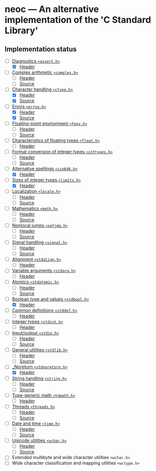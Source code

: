 # neoc — An alternative implementation of the 'C Standard Library'

## Implementation status

- [ ] [Diagnostics `<assert.h>`](assert/README.md)
  - [x] [Header](../include/assert.h)
- [ ] [Complex arithmetic `<complex.h>`](complex/README.md)
  - [ ] [Header](../include/complex.h)
  - [ ] [Source](complex)
- [ ] [Character handling `<ctype.h>`](ctype/README.md)
  - [x] [Header](../include/ctype.h)
  - [x] [Source](ctype)
- [ ] [Errors `<errno.h>`](errno/README.md)
  - [x] [Header](../include/errno.h)
  - [x] [Source](errno)
- [ ] [Floating-point environment `<fenv.h>`](fenv/README.md)
  - [ ] [Header](../include/fenv.h)
  - [ ] [Source](fenv)
- [ ] [Characteristics of floating types `<float.h>`](float/README.md)
  - [ ] [Header](../include/float.h)
- [ ] [Format conversion of integer types `<inttypes.h>`](inttypes/README.md)
  - [ ] [Header](../include/inttypes.h)
  - [ ] [Source](inttypes)
- [ ] [Alternative spellings `<iso646.h>`](iso646/README.md)
  - [x] [Header](../include/iso646.h)
- [ ] [Sizes of integer types `<limits.h>`](limits/README.md)
  - [x] [Header](../include/limits.h)
- [ ] [Localization `<locale.h>`](locale/README.md)
  - [ ] [Header](../include/locale.h)
  - [ ] [Source](locale)
- [ ] [Mathematics `<math.h>`](math/README.md)
  - [ ] [Header](../include/math.h)
  - [ ] [Source](math)
- [ ] [Nonlocal jumps `<setjmp.h>`](setjmp/README.md)
  - [ ] [Header](../include/setjmp.h)
  - [ ] [Source](setjmp)
- [ ] [Signal handling `<signal.h>`](signal/README.md)
  - [ ] [Header](../include/signal.h)
  - [ ] [Source](signal)
- [ ] [Alignment `<stdalign.h>`](stdalign/README.md)
  - [ ] [Header](../include/stdalign.h)
- [ ] [Variable arguments `<stdarg.h>`](stdarg/README.md)
  - [ ] [Header](../include/stdarg.h)
- [ ] [Atomics `<stdatomic.h>`](stdatomic/README.md)
  - [ ] [Header](../include/stdatomic.h)
  - [ ] [Source](stdatomic)
- [ ] [Boolean type and values `<stdbool.h>`](stdbool/README.md)
  - [x] [Header](../include/stdbool.h)
- [ ] [Common definitions `<stddef.h>`](stddef/README.md)
  - [ ] [Header](../include/stddef.h)
- [ ] [Integer types `<stdint.h>`](stdint/README.md)
  - [ ] [Header](../include/stdint.h)
- [ ] [Input/output `<stdio.h>`](stdio/README.md)
  - [ ] [Header](../include/stdio.h)
  - [ ] [Source](stdio)
- [ ] [General utilities `<stdlib.h>`](stdlib/README.md)
  - [ ] [Header](../include/stdlib.h)
  - [ ] [Source](stdlib)
- [ ] [_Noreturn `<stdnoreturn.h>`](stdnoreturn/README.md)
  - [x] [Header](../include/stdnoreturn.h)
- [ ] [String handling `<string.h>`](string/README.md)
  - [ ] [Header](../include/string.h)
  - [ ] [Source](string)
- [ ] [Type-generic math `<tgmath.h>`](tgmath/README.md)
  - [ ] [Header](../include/tgmath.h)
- [ ] [Threads `<threads.h>`](threads/README.md)
  - [ ] [Header](../include/threads.h)
  - [ ] [Source](threads)
- [ ] [Date and time `<time.h>`](time/README.md)
  - [ ] [Header](../include/time.h)
  - [ ] [Source](time)
- [ ] [Unicode utilities `<uchar.h>`](uchar/README.md)
  - [ ] [Header](../include/uchar.h)
  - [ ] [Source](uchar)
- [ ] Extended multibyte and wide character utilities `<wchar.h>`
- [ ] Wide character classification and mapping utilities `<wctype.h>`

